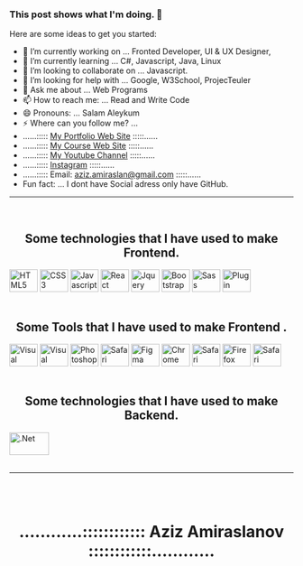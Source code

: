 ###  This post shows what I'm doing.  👋



Here are some ideas to get you started:

- 🔭 I’m currently working on ... Fronted Developer, UI & UX Designer, 
- 🌱 I’m currently learning ... C#, Javascript, Java, Linux
- 👯 I’m looking to collaborate on ... Javascript.
- 🤔 I’m looking for help with ... Google, W3School, ProjecTeuler
- 💬 Ask me about ... Web Programs
- 📫 How to reach me: ... Read and Write Code
- 😄 Pronouns: ... Salam Aleykum
- ⚡ Where can you follow me? ... 
- ......::::: <a href="https://az-teacher.com/aziz-amiraslanov/index.html" target="_blank">My Portfolio Web Site</a> :::::......
- ......::::: <a href="https://az-teacher.com" target="_blank">My Course Web Site</a> :::::......
- ......::::: <a href="https://www.youtube.com/azteacher" target="_blank">My Youtube Channel</a> :::::......
- ......::::: <a href="https://www.instagram.com/aziz_eziko/" target="_blank">Instagram</a> :::::......
- ......::::: <label>Email: aziz.amiraslan@gmail.com</label> :::::......
-  Fun fact: ... I dont have Social adress only have GitHub.


<hr>
<br>


<div>
<h2 align="center">Some technologies that I have used to make Frontend.</h2>
<img src="https://upload.wikimedia.org/wikipedia/commons/thumb/6/61/HTML5_logo_and_wordmark.svg/512px-HTML5_logo_and_wordmark.svg.png" alt="HTML5" width="50" height="40">
  <img src="https://cdn.iconscout.com/icon/free/png-512/css3-8-1175200.png" alt="CSS3" width="50" height="40">
<img src="https://upload.wikimedia.org/wikipedia/commons/d/d4/Javascript-shield.svg" alt="Javascript" width="50" height="40">
<img src="https://logos-download.com/wp-content/uploads/2016/09/React_logo_wordmark.png" alt="React" width="50" height="40">
  <img src="https://e7.pngegg.com/pngimages/265/442/png-clipart-jquery-ui-javascript-web-browser-pasargad-text-trademark.png" alt="Jquery" width="50" height="40">
  <img src="https://cdn.iconscout.com/icon/free/png-512/bootstrap-6-1175203.png" alt="Bootstrap" width="50" height="40">
  <img src="https://cdn.iconscout.com/icon/free/png-512/sass-226054.png" alt="Sass" width="50" height="40">
  <img src="https://cdn0.iconfinder.com/data/icons/zondicons/20/plugin-512.png" alt="Plugin" width="50" height="40">  
</div>
<br>







<div>
<h2 align="center">Some Tools that I have used to make Frontend .</h2>
  <img src="https://upload.wikimedia.org/wikipedia/commons/2/2d/Visual_Studio_Code_1.18_icon.svg" alt="Visual Studio Code" width="50" height="40">
  <img src="https://icons.iconarchive.com/icons/papirus-team/papirus-apps/512/visual-studio-code-icon.png" alt="Visual Studio Code Mobile" width="50" height="40">
  <img src="https://upload.wikimedia.org/wikipedia/commons/a/af/Adobe_Photoshop_CC_icon.svg" alt="Photoshop" width="50" height="40">
   <img src="https://upload.wikimedia.org/wikipedia/commons/thumb/c/c2/Adobe_XD_CC_icon.svg/2101px-Adobe_XD_CC_icon.svg.png" alt="Safari" width="50" height="40">
   <img src="https://logosarchive.com/wp-content/uploads/2021/12/Figma-logo.svg" alt="Figma" width="50" height="40">
  <img src="https://icons.iconarchive.com/icons/franksouza183/fs/512/Apps-google-chrome-icon.png" alt="Chrome" width="50" height="40">
  <img src="https://pngimg.com/uploads/ie_logo/ie_logo_PNG30.png" alt="Safari" width="50" height="40">
  <img src="https://upload.wikimedia.org/wikipedia/commons/thumb/7/76/Mozilla_Firefox_logo_2013.svg/967px-Mozilla_Firefox_logo_2013.svg.png" alt="Firefox" width="50" height="40">
     <img src="https://upload.wikimedia.org/wikipedia/commons/thumb/5/52/Safari_browser_logo.svg/1028px-Safari_browser_logo.svg.png" alt="Safari" width="50" height="40">
</div>
<br>


<div>
<h2 align="center">Some technologies that I have used to make Backend.</h2>
  <img src="https://startupvadisi.com/wp-content/uploads/2020/05/1MfOHvI5b1XZKYTXIAKY7PQ-960x512.png" alt=".Net" width="70" height="40">
   
  
</div>

<br>

<hr>
<br>
<br>

<h1 align="center">............:::::::::::: Aziz Amiraslanov ::::::::::::............</h1>
